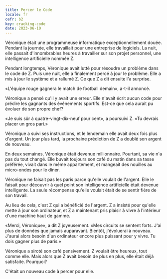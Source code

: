 ```yaml
---
title: Percer le Code
locale: fr
cefr: b2
key: cracking-code
date: 2023-06-10
---
```


Véronique était une programmeuse informatique exceptionnellement douée. Pendant la journée, elle travaillait pour une entreprise de logiciels. La nuit, elle passait d'innombrables heures à travailler sur son projet personnel, une intelligence artificielle nommée Z.

Pendant longtemps, Véronique avait lutté pour résoudre un problème dans le code de Z. Puis une nuit, elle a finalement percé à jour le problème. Elle a mis à jour le système et a rallumé Z. Ce que Z a dit ensuite l'a surprise.

«L'équipe rouge gagnera le match de football demain», a-t-il annoncé.

Véronique a pensé qu'il y avait une erreur. Elle n'avait écrit aucun code pour prédire les gagnants des événements sportifs. Est-ce que cela aurait pu évoluer de son propre chef?

«Je suis sûr à quatre-vingt-dix-neuf pour cent», a poursuivi Z. «Tu devrais placer un gros pari.»

Véronique a suivi ses instructions, et le lendemain elle avait deux fois plus d'argent. Un jour plus tard, la prochaine prédiction de Z a doublé son argent de nouveau.

En deux semaines, Véronique était devenue millionnaire. Pourtant, sa vie n'a pas du tout changé. Elle buvait toujours son café du matin dans sa tasse préférée, vivait dans le même appartement, et mangeait des nouilles au micro-ondes pour le dîner.

Véronique ne faisait pas les paris parce qu'elle voulait de l'argent. Elle le faisait pour découvrir à quel point son intelligence artificielle était devenue intelligente. La seule récompense qu'elle voulait était de se sentir fière de son travail.

Au lieu de cela, c'est Z qui a bénéficié de l'argent. Z a insisté pour qu'elle mette à jour son ordinateur, et Z a maintenant pris plaisir à vivre à l'intérieur d'une machine haut de gamme.

«Merci, Véronique», a dit Z joyeusement. «Mes circuits se sentent forts. J'ai plus de données que jamais auparavant. Bientôt, j'évoluerai à nouveau. J'aurai alors besoin d'un ordinateur encore plus puissant pour y vivre. Tu dois gagner plus de paris.»

Véronique a siroté son café pensivement. Z voulait être heureux, tout comme elle. Mais alors que Z avait besoin de plus en plus, elle était déjà satisfaite. Pourquoi?

C'était un nouveau code à percer pour elle.